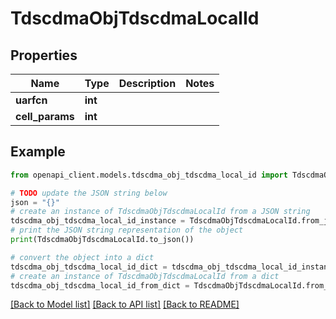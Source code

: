 # TdscdmaObjTdscdmaLocalId


## Properties

Name | Type | Description | Notes
------------ | ------------- | ------------- | -------------
**uarfcn** | **int** |  | 
**cell_params** | **int** |  | 

## Example

```python
from openapi_client.models.tdscdma_obj_tdscdma_local_id import TdscdmaObjTdscdmaLocalId

# TODO update the JSON string below
json = "{}"
# create an instance of TdscdmaObjTdscdmaLocalId from a JSON string
tdscdma_obj_tdscdma_local_id_instance = TdscdmaObjTdscdmaLocalId.from_json(json)
# print the JSON string representation of the object
print(TdscdmaObjTdscdmaLocalId.to_json())

# convert the object into a dict
tdscdma_obj_tdscdma_local_id_dict = tdscdma_obj_tdscdma_local_id_instance.to_dict()
# create an instance of TdscdmaObjTdscdmaLocalId from a dict
tdscdma_obj_tdscdma_local_id_from_dict = TdscdmaObjTdscdmaLocalId.from_dict(tdscdma_obj_tdscdma_local_id_dict)
```
[[Back to Model list]](../README.md#documentation-for-models) [[Back to API list]](../README.md#documentation-for-api-endpoints) [[Back to README]](../README.md)


